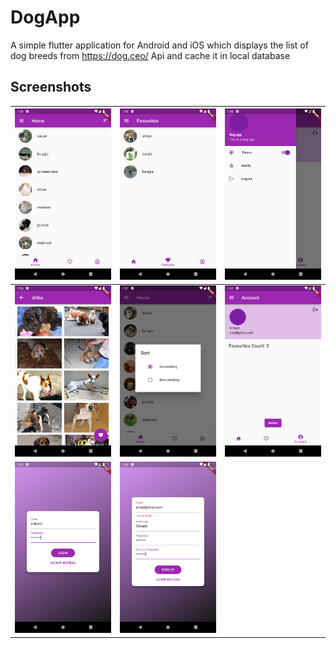 # DogApp

A simple flutter application for Android and iOS which displays the list of dog breeds from https://dog.ceo/ Api and cache it in local database

## Screenshots

| <img src="/screenshots/home.png"> | <img src="/screenshots/favourites.png"> | <img src="/screenshots/drawer.png"> |
|---------|---------|---------|
<img src="/screenshots/detail.png"> | <img src="/screenshots/sorting.png"> | <img src="/screenshots/account.png"> |
<img src="/screenshots/login.png"> | <img src="/screenshots/register.png"> |
